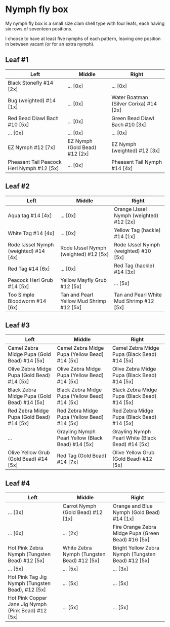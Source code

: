 # Nymph fly box

My nymph fly box is a small size clam shell type with four leafs, each
having six rows of seventeen positions.

I choose to have at least five nymphs of each pattern, leaving one
position in between vacant (or for an extra nymph).

## Leaf #1

Left | Middle | Right |
-----|--------|-------|
Black Stonefly #14 [2x] | ... [0x] | ... [0x] |
Bug (weighted) #14 [1x] | ... [0x] | Water Boatman (Silver Corixa) #14 [2x] |
Red Bead Diawl Bach #10 [5x] | ... [0x] | Green Bead Diawl Bach #10 [3x] |
... [0x] | ... [0x] | ... [0x] |
EZ Nymph #12 [7x] | EZ Nymph (Gold Bead) #12 [2x] | EZ Nymph (weighted) #12 [3x] |
Pheasant Tail Peacock Herl Nymph #12 [5x] | ... [0x] | Pheasant Tail Nymph #14 [4x] |

## Leaf #2

Left | Middle | Right |
-----|--------|-------|
Aqua tag #14 [4x] | ... [0x] | Orange IJssel Nymph (weighted) #12 [2x] |
White Tag #14 [4x] | ... [0x] | Yellow Tag (hackle) #14 [1x] |
Rode IJssel Nymph (weighted) #14 [4x] | Rode IJssel Nymph (weighted) #12 [5x] | Rode IJssel Nymph (weighted) #10 [5x] |
Red Tag #14 [6x] | ... [0x] | Red Tag (hackle) #14 [3x] |
Peacock Herl Grub #14 [5x] | Yellow Mayfly Grub #12 [5x] | ... [5x] |
Too Simple Bloodworm #14 [6x] | Tan and Pearl Yellow Mud Shrimp #12 [5x] | Tan and Pearl White Mud Shrimp #12 [5x] |

## Leaf #3

Left | Middle | Right |
-----|--------|-------|
Camel Zebra Midge Pupa (Gold Bead) #14 [5x] | Camel Zebra Midge Pupa (Yellow Bead) #14 [5x] | Camel Zebra Midge Pupa (Black Bead) #14 [5x] |
Olive Zebra Midge Pupa (Gold Bead) #14 [5x] | Olive Zebra Midge Pupa (Yellow Bead) #14 [5x] | Olive Zebra Midge Pupa (Black Bead) #14 [5x] |
Black Zebra Midge Pupa (Gold Bead) #14 [5x] | Black Zebra Midge Pupa (Yellow Bead) #14 [5x] | Black Zebra Midge Pupa (Black Bead) #14 [5x] |
Red Zebra Midge Pupa (Gold Bead) #14 [5x] | Red Zebra Midge Pupa (Yellow Bead) #14 [5x] | Red Zebra Midge Pupa (Black Bead) #14 [5x] |
... | Grayling Nymph Pearl Yellow (Black Bead) #14 [5x] | Grayling Nymph Pearl White (Black Bead) #14 [5x] |
Olive Yellow Grub (Gold Bead) #14 [5x] | Red Tag (Gold Bead) #14 [7x] | Olive Yellow Grub (Gold Bead) #12 [5x] |

## Leaf #4

Left | Middle | Right |
-----|--------|-------|
... [3x] | Carrot Nymph (Gold Bead) #12 [1x] | Orange and Blue Nymph (Gold Bead) #14 [1x] |
... [6x] | ... [2x] | Fire Orange Zebra Midge Pupa (Green Bead) #16 [5x] |
Hot Pink Zebra Nymph (Tungsten Bead) #12 [5x] | White Zebra Nymph (Tungsten Bead) #12 [5x] | Bright Yellow Zebra Nymph (Tungsten Bead) #12 [5x] |
... [5x] | ... [5x] | ... [3x] |
Hot Pink Tag Jig Nymph (Tungsten Bead), #12 [5x] | ... [5x] | ... [5x] |
Hot Pink Copper Jane Jig Nymph (Pink Bead) #12 [5x] | ... [5x] | ... [5x] |

